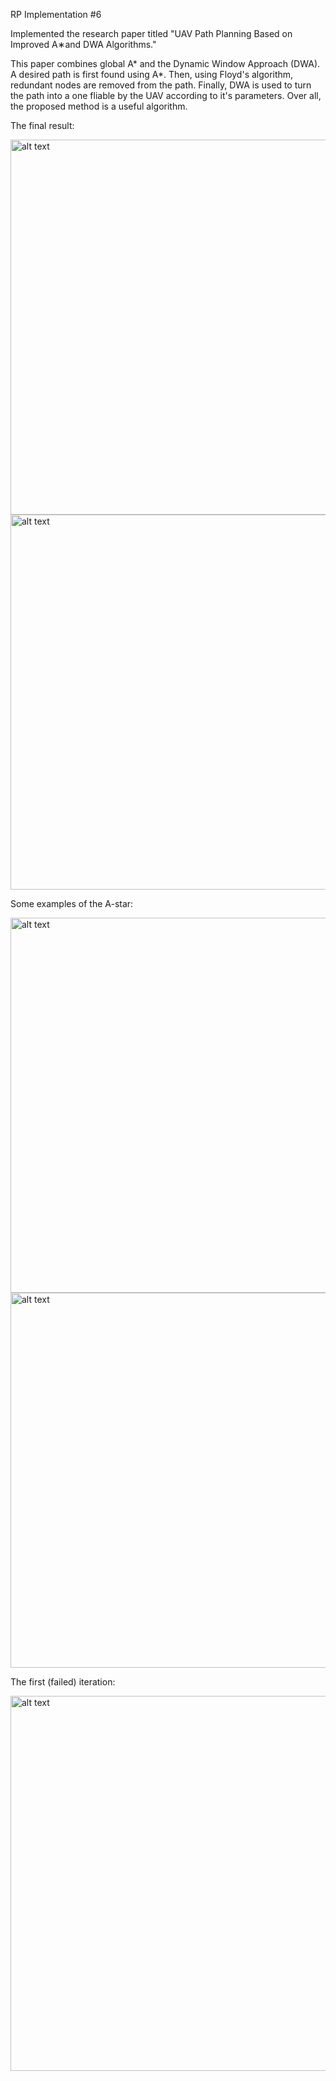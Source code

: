 RP Implementation #6

Implemented the research paper titled "UAV Path Planning Based on Improved A∗and DWA Algorithms."

This paper combines global A* and the Dynamic Window Approach (DWA). A desired path is first found using A*. Then, using Floyd's algorithm, redundant nodes are removed from the path. Finally, DWA is used to turn the path into a one fliable by the UAV according to it's parameters. Over all, the proposed method is a useful algorithm. 

The final result:

<img src="img/img5.png" alt="alt text" width="800" height="600">
<img src="img/img4.png" alt="alt text" width="600" height="600">

Some examples of the A-star:

<img src="img/img3.png" alt="alt text" width="600" height="600">
<img src="img/img2.png" alt="alt text" width="600" height="600">

The first (failed) iteration:

<img src="img/img1.png" alt="alt text" width="600" height="600">